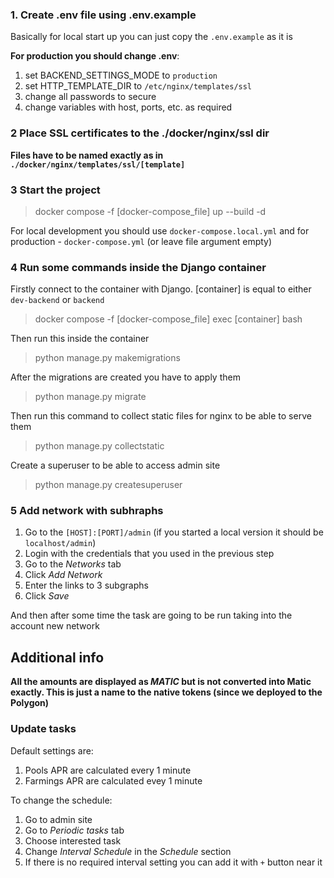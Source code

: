 ### 1. Create .env file using .env.example
Basically for local start up you can just copy the `.env.example` as it is

**For production you should change .env**:
1) set BACKEND_SETTINGS_MODE to `production`
2) set HTTP_TEMPLATE_DIR to `/etc/nginx/templates/ssl`
3) change all passwords to secure
4) change variables with host, ports, etc. as required

### 2 Place SSL certificates to the ./docker/nginx/ssl dir

**Files have to be named exactly as in `./docker/nginx/templates/ssl/[template]`**

### 3 Start the project

> docker compose -f [docker-compose_file] up --build -d

For local development you should use `docker-compose.local.yml` and for production - `docker-compose.yml` (or leave file argument empty)

### 4 Run some commands inside the Django container 

Firstly connect to the container with Django. [container] is equal to either `dev-backend` or `backend`

> docker compose -f [docker-compose_file] exec [container] bash

Then run this inside the container

> python manage.py makemigrations

After the migrations are created you have to apply them

> python manage.py migrate

Then run this command to collect static files for nginx to be able to serve them

> python manage.py collectstatic

Create a superuser to be able to access admin site 

> python manage.py createsuperuser

### 5 Add network with subhraphs

1) Go to the `[HOST]:[PORT]/admin` (if you started a local version it should be `localhost/admin`)
2) Login with the credentials that you used in the previous step
3) Go to the _Networks_ tab
4) Click _Add Network_
5) Enter the links to 3 subgraphs
6) Click _Save_

And then after some time the task are going to be run taking into the account new network

## Additional info

**All the amounts are displayed as _MATIC_ but is not converted into Matic exactly. This is just a name to the native tokens (since we deployed to the Polygon)**

### Update tasks

Default settings are:
1) Pools APR are calculated every 1 minute
2) Farmings APR are calculated evey 1 minute

To change the schedule:
1) Go to admin site
2) Go to _Periodic tasks_ tab
3) Choose interested task
4) Change _Interval Schedule_ in the _Schedule_ section
5) If there is no required interval setting you can add it with `+` button near it
